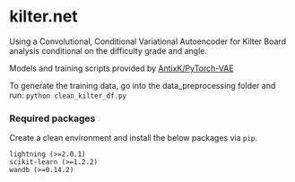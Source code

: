 # kilter.net

Using a Convolutional, Conditional Variational Autoencoder for Kilter Board analysis conditional on the difficulty grade and angle.

Models and training scripts provided by [AntixK/PyTorch-VAE](https://github.com/AntixK/PyTorch-VAE)


To generate the training data, go into the data_preprocessing folder and run: `python clean_kilter_df.py`

### Required packages
Create a clean environment and install the below packages via `pip`.
```
lightning (>=2.0.1)
scikit-learn (>=1.2.2)
wandb (>=0.14.2)
```
